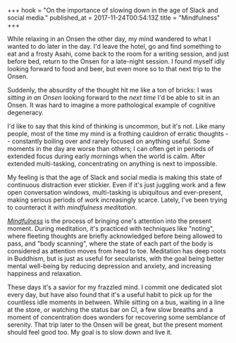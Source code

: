 +++
hook = "On the importance of slowing down in the age of Slack and social media."
published_at = 2017-11-24T00:54:13Z
title = "Mindfulness"
+++

While relaxing in an Onsen the other day, my mind wandered
to what I wanted to do later in the day. I'd leave the
hotel, go and find something to eat and a frosty Asahi,
come back to the room for a writing session, and just
before bed, return to the Onsen for a late-night session. I
found myself idly looking forward to food and beer, but
even more so to that next trip to the Onsen.

Suddenly, the absurdity of the thought hit me like a ton of
bricks: I was _sitting in an Onsen_ looking forward to the
_next time_ I'd be able to sit in an Onsen. It was hard to
imagine a more pathological example of cognitive
degeneracy.

I'd like to say that this kind of thinking is uncommon,
but it's not. Like many people, most of the time my mind is
a frothing cauldron of erratic thoughts -- constantly
boiling over and rarely focused on anything useful. Some
moments in the day are worse than others; I can often get
in periods of extended focus during early mornings when the
world is calm. After extended multi-tasking, concentrating
on anything is next to impossible.

My feeling is that the age of Slack and social media is
making this state of continuous distraction ever stickier.
Even if it's just juggling work and a few open conversation
windows, multi-tasking is ubiquitous and ever-present,
making serious periods of work increasingly scarce. Lately,
I've been trying to counteract it with _mindfulness
meditation_.

[_Mindfulness_][mindfulness] is the process of bringing
one's attention into the present moment. During meditation,
it's practiced with techniques like "noting", where
fleeting thoughts are briefly acknowledged before being
allowed to pass, and "body scanning", where the state of
each part of the body is considered as attention moves from
head to toe. Meditation has deep roots in Buddhism, but is
just as useful for secularists, with the goal being better
mental well-being by reducing depression and anxiety, and
increasing happiness and relaxation.

These days it's a savior for my frazzled mind. I commit one
dedicated slot every day, but have also found that it's a
useful habit to pick up for the countless idle moments in
between. While sitting on a bus, waiting in a line at the
store, or watching the status bar on CI, a few slow breaths
and a moment of concentration does wonders for recovering
some semblance of serenity. That trip later to the Onsen
will be great, but the present moment should feel good too.
My goal is to slow down and live it.

[mindfulness]: https://en.wikipedia.org/wiki/Mindfulness
